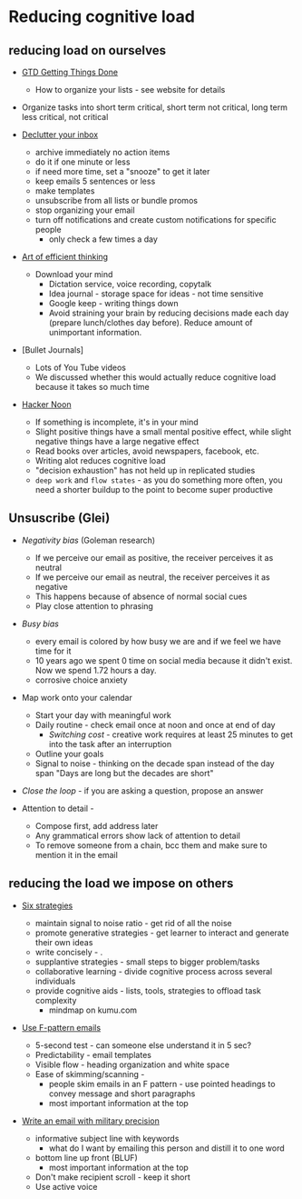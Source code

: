 # Reducing cognitive load

## reducing load on ourselves

* [GTD Getting Things Done](https://hamberg.no/gtd/)
  * How to organize your lists - see website for details
* Organize tasks into short term critical, short term not critical, long term less critical, not critical

* [Declutter your inbox](https://www.fastcompany.com/40507663/the-7-step-guide-to-achieving-inbox-zero-and-staying-there-in-2018)
  * archive immediately no action items
  * do it if one minute or less
  * if need more time, set a "snooze" to get it later
  * keep emails 5 sentences or less
  * make templates
  * unsubscribe from all lists or bundle promos
  * stop organizing your email
  * turn off notifications and create custom notifications for specific people
    * only check a few times a day
    
 * [Art of efficient thinking](https://productivityist.com/efficient-thinking/)
    * Download your mind
        * Dictation service, voice recording, copytalk
        * Idea journal - storage space for ideas - not time sensitive
        * Google keep - writing things down
        * Avoid straining your brain by reducing decisions made each day (prepare lunch/clothes day before). Reduce amount of unimportant information.
 
 * [Bullet Journals]
    * Lots of You Tube videos
    * We discussed whether this would actually reduce cognitive load because it takes so much time
  
* [Hacker Noon](https://hackernoon.com/minimizing-the-cognitive-load-in-your-life-bc14f4309fb2) 
    * If something is incomplete, it's in your mind 
    * Slight positive things have a small mental positive effect, while slight negative things have a large negative effect
    * Read books over articles, avoid newspapers, facebook, etc.
    * Writing alot reduces cognitive load
    * "decision exhaustion" has not held up in replicated studies
    * `deep work` and `flow states` - as you do something more often, you need a shorter buildup to the point to become super productive
    
## Unsuscribe (Glei)

* *Negativity bias* (Goleman research)
    * If we perceive our email as positive, the receiver perceives it as neutral
    * If we perceive our email as neutral, the receiver perceives it as negative
    * This happens because of absence of normal social cues
    * Play close attention to phrasing
    
* *Busy bias*
    * every email is colored by how busy we are and if we feel we have time for it
    * 10 years ago we spent 0 time on social media because it didn't exist. Now we spend 1.72 hours a day.
    * corrosive choice anxiety

* Map work onto your calendar
    * Start your day with meaningful work
    * Daily routine - check email once at noon and once at end of day
        * *Switching cost* - creative work requires at least 25 minutes to get into the task after an interruption
    * Outline your goals
    * Signal to noise - thinking on the decade span instead of the day span "Days are long but the decades are short"

* *Close the loop* - if you are asking a question, propose an answer

* Attention to detail - 
    * Compose first, add address later
    * Any grammatical errors show lack of attention to detail
    * To remove someone from a chain, bcc them and make sure to mention it in the email











## reducing the load we impose on others
* [Six strategies](http://theelearningcoach.com/learning/reduce-cognitive-load/)
  * maintain signal to noise ratio - get rid of all the noise
  * promote generative strategies - get learner to interact and generate their own ideas
  * write concisely - .
  * supplantive strategies - small steps to bigger problem/tasks
  * collaborative learning - divide cognitive process across several individuals
  * provide cognitive aids - lists, tools, strategies to offload task complexity
    * mindmap on kumu.com

* [Use F-pattern emails](https://blog.bananatag.com/internal-comms/cognitive-load-impact-on-internal-emails)
  * 5-second test - can someone else understand it in 5 sec?
  * Predictability - email templates
  * Visible flow - heading organization and white space
  * Ease of skimming/scanning -
    * people skim emails in an F pattern - use pointed headings to convey message and short paragraphs
    * most important information at the top

* [Write an email with military precision](https://hbr.org/2016/11/how-to-write-email-with-military-precision)
    * informative subject line with keywords
      * what do I want by emailing this person and distill it to one word
    * bottom line up front (BLUF)
      * most important information at the top
    * Don't make recipient scroll - keep it short
    * Use active voice

